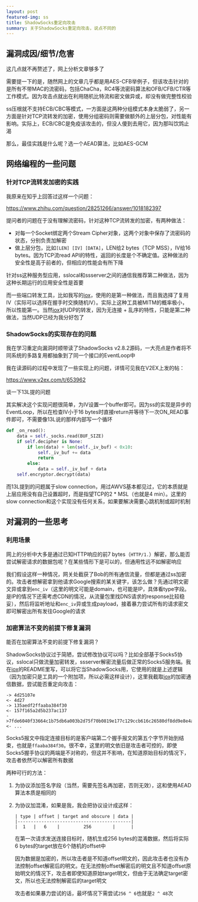 ```yaml
---
layout: post
featured-img: ss
title: ShadowSocks重定向攻击
summary: 关于ShadowSocks重定向攻击，说点不同的
---
```


## 漏洞成因/细节/危害

这几点就不再赘述了，网上分析文章够多了

需要提一下的是，随然网上的文章几乎都是用AES-CFB举例子，但该攻击针对的是所有不带MAC的流密码，包括ChaCha，RC4等流密码算法和OFB/CFB/CTR等工作模式。因为攻击点就出在利用随机比特流和密文做异或，却没有做完整性校验

ss压根就不支持ECB/CBC等模式，一方面是这两种分组模式本身太脆弱了，另一方面是针对TCP流转发的加密，使用分组密码则需要做额外的上层分包，对性能有影响。实际上，ECB/CBC是免疫该攻击的，但没人傻到去用它，因为那叫饮鸩止渴

那么，最佳实践是什么呢？选一个AEAD算法，比如AES-GCM

## 网络编程的一些问题

### 针对TCP流转发加密的实践

我原来在知乎上回答过这样一个问题：

https://www.zhihu.com/question/28251266/answer/1018182397

提问者的问题在于没有理解流密码，针对这种TCP流转发的加密，有两种做法：

+ 对每一个Socket绑定两个Stream Cipher对象，这两个对象中保存了流密码的状态，分别负责加解密
+ 做上层分包，比如`[LEN] [IV] [DATA]`，LEN给2 bytes（TCP MSS），IV给16 bytes。因为TCP流read API的特性，返回的长度是个不确定值。这种做法的安全性是高于前者的，但相应的性能会有所下降

针对ss这种服务型应用，sslocal和ssserver之间的通信我推荐第二种做法，因为这种长期运行的应用安全性是首要

而一些端口转发工具，比如我写的[iox](https://github.com/eddieivan01/iox)，使用的是第一种做法，而且我选择了复用IV（实际可以选择在握手时交换随机IV）。实际上这种工具被MITM的概率极小，所以性能第一。当然[iox](https://github.com/eddieivan01/iox)对UDP的转发，因为无连接 + 乱序的特性，只能是第二种做法，当然UDP已经为我分好包了

### ShadowSocks的实现存在的问题

我在学习重定向漏洞时顺带读了ShadowSocks v2.8.2源码，一大亮点是作者将不同系统的多路复用都抽象到了同一个接口的EventLoop中

我在读源码的过程中发现了一些实现上的问题，详情可见我在V2EX上发的帖：

https://www.v2ex.com/t/653962

谈一下13L提的问题

其实解决这个实现问题很简单，为IV设置一个buffer即可。因为ss的实现是异步的EventLoop，所以在检查IV小于16 bytes时直接return并等待下一次ON_READ事件即可，不需要像13L说的那样内部写一个循环

```python
def _on_read():
    data = self._socks.read(BUF_SIZE)
    if self.decipher is None:
        if len(data) + len(self._iv_buf) < 0x10:
        	self._iv_buf += data
            return
    	else:
            data = self._iv_buf + data
    self.encryptor.decrypt(data)
```

而13L提到的问题属于slow connection，用过AWVS基本都见过，它的本质就是上层应用没有自己设置超时，而是指望TCP的2 * MSL（也就是4 min）。这里的slow connection和这个实现没有任何关系，如果要解决需要心跳机制或超时机制

## 对漏洞的一些思考

### 利用场景

网上的分析中大多是通过已知HTTP响应的前7 bytes（`HTTP/1.`）解密，那么能否尝试解密请求的数据包呢？在某些情形下是可以的，但通用性远不如解密响应

我们假设这样一种情况，网关处截获了Bob的所有通信流量，但都是通过ss加密的。攻击者想解密拿到他请求Google搜索的某关键字，该怎么做？先通过明文密文异或拿到`enc_iv`（这里的明文可能是domain，也可能是IP，具体看type字段。是IP的情况下还需考虑CDN的情况，从流量包里找DNS请求的response比较稳妥），然后将监听地址和`enc_iv`异或生成payload，接着暴力尝试所有的请求密文即可解密出所有发往Google的请求

### 加密算法不变的前提下修复漏洞

能否在加密算法不变的前提下修复漏洞？

ShadowSocks协议过于简陋，尝试修改协议可以吗？比如全部基于Socks5协议，sslocal只做流量加密转发，ssserver解密流量后做正常的Socks5服务端。我在[iox](https://github.com/eddieivan01/iox)的README里写，可以将它当ShadowSocks用，它使用的就是上述逻辑（因为加密只是工具的一个附加项，所以必需这样设计），这里我截取[iox](https://github.com/eddieivan01/iox)的加密通信数据，尝试能否重定向攻击：

```
-> 4d25107e
<- 4d27
-> 135aedf2ffaaba384f30
<- 157f165a2d5b237ac137
->7fde6040f33664c1b75db6a003b2d75f70b0819e177c129ccb616c26580df8dd9e8e4ad1bc250ea2185182278b39a8220b5d7eea83063c023ba70abdd5fe32d243c92df0dc2cdfe557
<- ...
```

Socks5报文中指定连接目标的是客户端第二个握手报文的第五个字节开始到结束，也就是`ffaaba384f30`。很不幸，这里的明文依旧是攻击者可控的，即使Socks5握手协议的两端是不对称的，但这并不影响，在知道原始目标的情况下，攻击者依然可以解密所有数据

两种可行的方法：

1. 为协议添加签名字段（当然，需要先签名再加密，否则无效），这和使用AEAD算法本质是相同的

2. 为协议加混淆，如果是我，我会把协议设计成这样：

   ```
   | type | offset | target and obscure | data |
   |-------------------------------------------|
   |  1   |   6    |         256        |      |
   ```

   在第一次请求发送连接目标时，随机生成256 bytes的混淆数据，然后将实际6 bytes的target放在6个随机的offset中

   因为数据是加密的，所以攻击者是不知道offset明文的，因此攻击者也没有办法控制offset解密后的明文。在无法控制offset解密后的明文且不知道offset原始明文的情况下，攻击者即使知道原始target明文，但由于无法确定target密文，所以也无法控制解密后的target明文

   攻击者如果暴力尝试的话，最坏情况下需尝试`256 ^ 6`也就是`2 ^ 48`次

